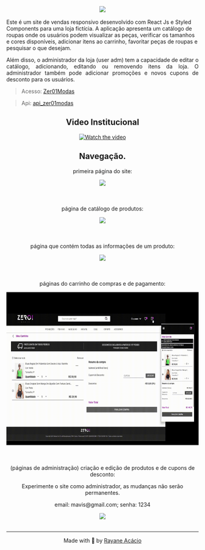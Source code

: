 <p align="center">
  <img height="80px" src="https://github.com/rayaneacacio/Zer01_Modas/assets/104095370/c3f7aebe-818e-4dac-bd1a-8959c6197a04" />  
</p>
<p align="justify">

Este é um site de vendas responsivo desenvolvido com React Js e Styled Components para uma loja fictícia. A aplicação apresenta um catálogo de roupas onde os usuários podem visualizar as peças, verificar os tamanhos e cores disponíveis, adicionar itens ao carrinho, favoritar peças de roupas e pesquisar o que desejam.
</p>
<p align="justify">
Além disso, o administrador da loja (user adm) tem a capacidade de editar o catálogo, adicionando, editando ou removendo itens da loja. O administrador também pode adicionar promoções e novos cupons de desconto para os usuários.
</p>

> Acesso: [Zer01Modas](https://zer01modas.netlify.app)

> Api: [api_zer01modas](https://github.com/rayaneacacio/api-zer01modas)

<h2 align="center"> Video Institucional </h2>

<div align="center" >

[![Watch the video](https://i.stack.imgur.com/Vp2cE.png)](https://youtu.be/52H0zsvk57Y?si=IT4uRmKBsR1DJ8vA)
  
</div>

<h2 align="center"> Navegação.</h2>

<div align="center" >
  <p>primeira página do site:</p>
  <img height="400px" src=".github/home.gif" />
</div>

<br>
<br>

<div align="center" >
  <p>página de catálogo de produtos:</p>
  <img height="400px" src=".github/catalog.gif" />
</div>

<br>
<br>

<div align="center" >
  <p>página que contém todas as informações de um produto:</p>
  <img height="400px" src=".github/outfit.gif" />
</div>

<br>
<br>

<div align="center" >
  <p>páginas do carrinho de compras e de pagamento:</p>
  <img height="400px" src=".github/shopping_cart.gif" />
</div>

<br>
<br>

<div align="center" >
  <p>(páginas de administração) criação e edição de produtos e de cupons de desconto:</p>
  <p>Experimente o site como administrador, as mudanças não serão permanentes.</p>
  <p>email: mavis@gmail.com; senha: 1234</p>
  <img height="400px" src=".github/adm_pages.gif" />
</div>

##

---
<p align="center">
  Made with 💜 by <a href="https://www.linkedin.com/in/rayane-ac%C3%A1cio-274092252/"> Rayane Acácio </a>
</p>
